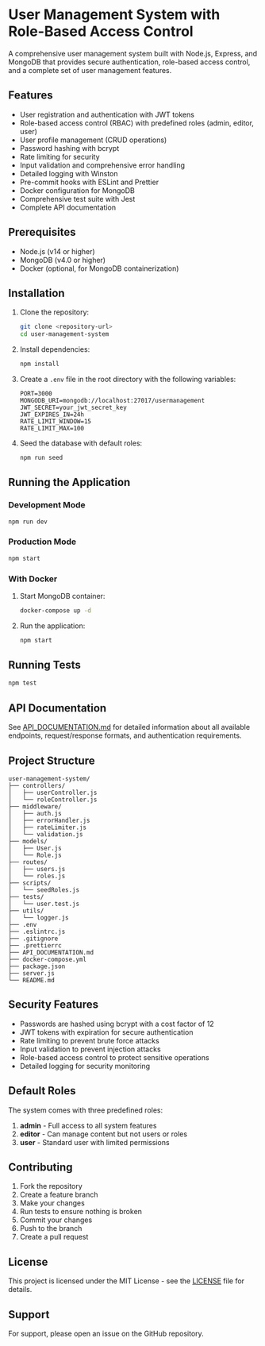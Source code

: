 # User Management System with Role-Based Access Control

A comprehensive user management system built with Node.js, Express, and MongoDB that provides secure authentication, role-based access control, and a complete set of user management features.

## Features

- User registration and authentication with JWT tokens
- Role-based access control (RBAC) with predefined roles (admin, editor, user)
- User profile management (CRUD operations)
- Password hashing with bcrypt
- Rate limiting for security
- Input validation and comprehensive error handling
- Detailed logging with Winston
- Pre-commit hooks with ESLint and Prettier
- Docker configuration for MongoDB
- Comprehensive test suite with Jest
- Complete API documentation

## Prerequisites

- Node.js (v14 or higher)
- MongoDB (v4.0 or higher)
- Docker (optional, for MongoDB containerization)

## Installation

1. Clone the repository:
   ```bash
   git clone <repository-url>
   cd user-management-system
   ```

2. Install dependencies:
   ```bash
   npm install
   ```

3. Create a `.env` file in the root directory with the following variables:
   ```env
   PORT=3000
   MONGODB_URI=mongodb://localhost:27017/usermanagement
   JWT_SECRET=your_jwt_secret_key
   JWT_EXPIRES_IN=24h
   RATE_LIMIT_WINDOW=15
   RATE_LIMIT_MAX=100
   ```

4. Seed the database with default roles:
   ```bash
   npm run seed
   ```

## Running the Application

### Development Mode

```bash
npm run dev
```

### Production Mode

```bash
npm start
```

### With Docker

1. Start MongoDB container:
   ```bash
   docker-compose up -d
   ```

2. Run the application:
   ```bash
   npm start
   ```

## Running Tests

```bash
npm test
```

## API Documentation

See [API_DOCUMENTATION.md](API_DOCUMENTATION.md) for detailed information about all available endpoints, request/response formats, and authentication requirements.

## Project Structure

```
user-management-system/
├── controllers/
│   ├── userController.js
│   └── roleController.js
├── middleware/
│   ├── auth.js
│   ├── errorHandler.js
│   ├── rateLimiter.js
│   └── validation.js
├── models/
│   ├── User.js
│   └── Role.js
├── routes/
│   ├── users.js
│   └── roles.js
├── scripts/
│   └── seedRoles.js
├── tests/
│   └── user.test.js
├── utils/
│   └── logger.js
├── .env
├── .eslintrc.js
├── .gitignore
├── .prettierrc
├── API_DOCUMENTATION.md
├── docker-compose.yml
├── package.json
├── server.js
└── README.md
```

## Security Features

- Passwords are hashed using bcrypt with a cost factor of 12
- JWT tokens with expiration for secure authentication
- Rate limiting to prevent brute force attacks
- Input validation to prevent injection attacks
- Role-based access control to protect sensitive operations
- Detailed logging for security monitoring

## Default Roles

The system comes with three predefined roles:

1. **admin** - Full access to all system features
2. **editor** - Can manage content but not users or roles
3. **user** - Standard user with limited permissions

## Contributing

1. Fork the repository
2. Create a feature branch
3. Make your changes
4. Run tests to ensure nothing is broken
5. Commit your changes
6. Push to the branch
7. Create a pull request

## License

This project is licensed under the MIT License - see the [LICENSE](LICENSE) file for details.

## Support

For support, please open an issue on the GitHub repository.
